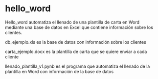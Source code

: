 # hello_word

Hello_word automatiza el llenado de una plantilla de carta en Word mediante una base de datos en Excel que contiene información sobre los clientes.

db_ejemplo.xls es la base de datos con información sobre los clientes

carta_ejemplo.docx es la plantilla de carta que se quiere enviar a cada cliente

llenado_plantilla_v1.pynb es el programa que automatiza el llenado de la plantilla en Word con información de la base de datos
